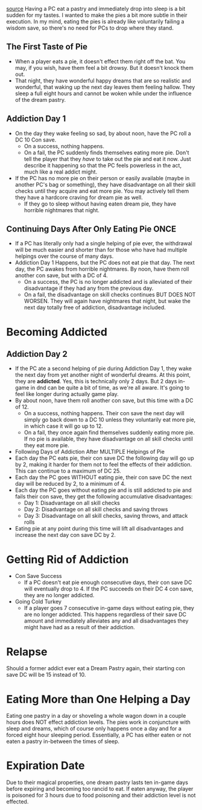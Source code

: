 [source](https://www.reddit.com/r/CurseofStrahd/comments/91bv3n/fleshing_out_curse_of_strahd_the_mechanics_of/)
Having a PC eat a pastry and immediately drop into sleep is a bit sudden for my tastes. I wanted to make the pies a bit more subtle in their execution. In my mind, eating the pies is already like voluntarily failing a wisdom save, so there's no need for PCs to drop where they stand.

## The First Taste of Pie
- When a player eats a pie, it doesn't effect them right off the bat. You may, if you wish, have them feel a bit drowsy. But it doesn't knock them out.
- That night, they have wonderful happy dreams that are so realistic and wonderful, that waking up the next day leaves them feeling hallow. They sleep a full eight hours and cannot be woken while under the influence of the dream pastry.

## Addiction Day 1
- On the day they wake feeling so sad, by about noon, have the PC roll a DC 10 Con save.
	- On a success, nothing happens.
	- On a fail, the PC suddenly finds themselves eating more pie. Don't tell the player that they _have_ to take out the pie and eat it now. Just describe it happening so that the PC feels powerless in the act, much like a real addict might.
- If the PC has no more pie on their person or easily available (maybe in another PC's bag or something), they have disadvantage on all their skill checks until they acquire and eat more pie. You may actively tell them they have a hardcore craving for dream pie as well.
	- If they go to sleep without having eaten dream pie, they have horrible nightmares that night.

## Continuing Days After Only Eating Pie ONCE
- If a PC has literally only had a single helping of pie ever, the withdrawal will be much easier and shorter than for those who have had multiple helpings over the course of many days.
- Addiction Day 1 Happens, but the PC does not eat pie that day. The next day, the PC awakes from horrible nightmares. By noon, have them roll another con save, but with a DC of 4.
	- On a success, the PC is no longer addicted and is alleviated of their disadvantage if they had any from the previous day.
	- On a fail, the disadvantage on skill checks continues BUT DOES NOT WORSEN. They will again have nightmares that night, but wake the next day totally free of addiction, disadvantage included.

# Becoming Addicted
## Addiction Day 2
- If the PC ate a second helping of pie during Addiction Day 1, they wake the next day from yet another night of wonderful dreams. At this point, they are **addicted**. Yes, this is technically only 2 days. But 2 days in-game in dnd can be quite a bit of time, as we're all aware. It's going to feel like longer during actually game play.
- By about noon, have them roll another con save, but this time with a DC of 12.
	- On a success, nothing happens. Their con save the next day will simply go back down to a DC 10 unless they voluntarily eat more pie, in which case it will go up to 12.
	- On a fail, they once again find themselves suddenly eating more pie. If no pie is available, they have disadvantage on all skill checks until they eat more pie.
- Following Days of Addiction After MULTIPLE Helpings of Pie
- Each day the PC eats pie, their con save DC the following day will go up by 2, making it harder for them not to feel the effects of their addiction. This can continue to a maximum of DC 25.
- Each day the PC goes WITHOUT eating pie, their con save DC the next day will be reduced by 2, to a minimum of 4.
- Each day the PC goes without eating pie and is still addicted to pie and fails their con save, they get the following accumulative disadvantages:
	- Day 1: Disadvantage on all skill checks
	- Day 2: Disadvantage on all skill checks and saving throws
	- Day 3: Disadvantage on all skill checks, saving throws, and attack rolls
- Eating pie at any point during this time will lift all disadvantages and increase the next day con save DC by 2.

# Getting Rid of Addiction
- Con Save Success
    - If a PC doesn't eat pie enough consecutive days, their con save DC will eventually drop to 4. If the PC succeeds on their DC 4 con save, they are no longer addicted.
- Going Cold Turkey
    - If a player goes 7 consecutive in-game days without eating pie, they are no longer addicted. This happens regardless of their save DC amount and immediately alleviates any and all disadvantages they might have had as a result of their addiction.

# Relapse
Should a former addict ever eat a Dream Pastry again, their starting con save DC will be 15 instead of 10.

# Eating More than One Helping a Day
Eating one pastry in a day or shoveling a whole wagon down in a couple hours does NOT effect addiction levels. The pies work in conjuncture with sleep and dreams, which of course only happens once a day and for a forced eight hour sleeping period. Essentially, a PC has either eaten or not eaten a pastry in-between the times of sleep.

# Expiration Date
Due to their magical properties, one dream pastry lasts ten in-game days before expiring and becoming too rancid to eat. If eaten anyway, the player is poisoned for 3 hours due to food poisoning and their addiction level is not effected.